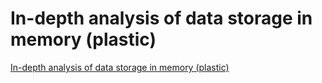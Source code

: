 # In-depth analysis of data storage in memory (plastic)
[In-depth analysis of data storage in memory (plastic)](https://aiwithcloud.com/2022/09/15/in_depth_analysis_of_data_storage_in_memory_plastic/)